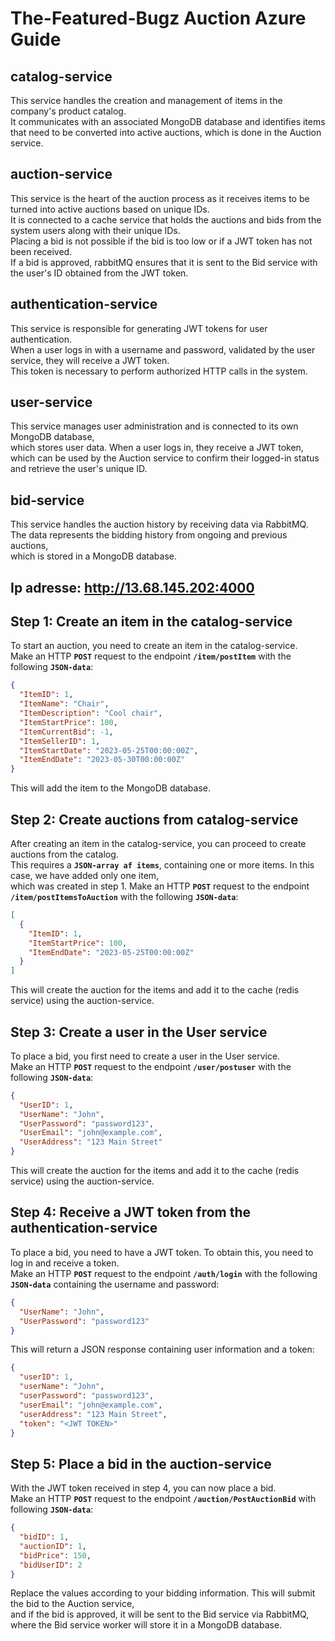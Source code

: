# **The-Featured-Bugz Auction  Azure Guide**

## **catalog-service**

This service handles the creation and management of items in the company's product catalog. <br>
It communicates with an associated MongoDB database and identifies items that need to be converted into active auctions, which is done in the Auction service.

## **auction-service**
This service is the heart of the auction process as it receives items to be turned into active auctions based on unique IDs. <br>
It is connected to a cache service that holds the auctions and bids from the system users along with their unique IDs. <br>
Placing a bid is not possible if the bid is too low or if a JWT token has not been received. <br>
If a bid is approved, rabbitMQ ensures that it is sent to the Bid service with the user's ID obtained from the JWT token.

## **authentication-service**
This service is responsible for generating JWT tokens for user authentication. <br>
When a user logs in with a username and password, validated by the user service, they will receive a JWT token. <br>
This token is necessary to perform authorized HTTP calls in the system.

## **user-service**
This service manages user administration and is connected to its own MongoDB database, <br>
which stores user data. When a user logs in, they receive a JWT token, <br>
which can be used by the Auction service to confirm their logged-in status and retrieve the user's unique ID.

## **bid-service**
This service handles the auction history by receiving data via RabbitMQ. <br>
The data represents the bidding history from ongoing and previous auctions, <br>
which is stored in a MongoDB database.

## **Ip adresse: http://13.68.145.202:4000**

## **Step 1: Create an item in the catalog-service**
To start an auction, you need to create an item in the catalog-service. <br>
Make an HTTP **`POST`** request to the endpoint **`/item/postItem`** with the following **`JSON-data`**:

```json
{
  "ItemID": 1,
  "ItemName": "Chair",
  "ItemDescription": "Cool chair",
  "ItemStartPrice": 100,
  "ItemCurrentBid": -1,
  "ItemSellerID": 1,
  "ItemStartDate": "2023-05-25T00:00:00Z",
  "ItemEndDate": "2023-05-30T00:00:00Z"
}
```
This will add the item to the MongoDB database.

## **Step 2: Create auctions from catalog-service**
After creating an item in the catalog-service, you can proceed to create auctions from the catalog. <br>
This requires a **`JSON-array af items`**,  containing one or more items. In this case, we have added only one item, <br>
which was created in step 1. Make an HTTP **`POST`** request to the endpoint **`/item/postItemsToAuction`** with the following **`JSON-data`**:

```json
[
  {
    "ItemID": 1,
    "ItemStartPrice": 100,
    "ItemEndDate": "2023-05-25T00:00:00Z"
  }
]
```
This will create the auction for the items and add it to the cache (redis service) using the auction-service.
## **Step 3: Create a user in the User service**

To place a bid, you first need to create a user in the User service. <br>
Make an HTTP **`POST`** request to the endpoint **`/user/postuser`** with the following **`JSON-data`**:
```json
{
  "UserID": 1,
  "UserName": "John",
  "UserPassword": "password123",
  "UserEmail": "john@example.com",
  "UserAddress": "123 Main Street"
}
```
This will create the auction for the items and add it to the cache (redis service) using the auction-service.

## **Step 4: Receive a JWT token from the authentication-service**

To place a bid, you need to have a JWT token. To obtain this, you need to log in and receive a token. <br>
Make an HTTP **`POST`** request to the endpoint **`/auth/login`** with the following **`JSON-data`** containing the username and password:
```json
{
  "UserName": "John",
  "UserPassword": "password123"
}
```
This will return a JSON response containing user information and a token:
```json
{
  "userID": 1,
  "userName": "John",
  "userPassword": "password123",
  "userEmail": "john@example.com",
  "userAddress": "123 Main Street",
  "token": "<JWT TOKEN>"
}
```
## **Step 5: Place a bid in the auction-service**
With the JWT token received in step 4, you can now place a bid. <br>
Make an HTTP **`POST`** request to the endpoint **`/auction/PostAuctionBid`** with following **`JSON-data`**:
```json
{
  "bidID": 1,
  "auctionID": 1,
  "bidPrice": 150,
  "bidUserID": 2
}
```
Replace the values according to your bidding information. This will submit the bid to the Auction service, <br>
and if the bid is approved, it will be sent to the Bid service via RabbitMQ, where the Bid service worker will store it in a MongoDB database.